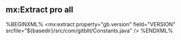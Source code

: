 ## mx:Extract <span class="label label-success">pro</span> <span class="label label-info">all</span>

%BEGINXML%
<mx:extract property="gb.version" field="VERSION" srcfile="${basedir}/src/com/gitblit/Constants.java" />
%ENDXML%